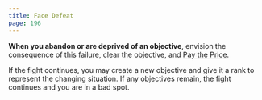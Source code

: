 ```yaml
---
title: Face Defeat
page: 196
---
```


**When you abandon or are deprived of an objective**, envision the consequence of this failure, clear the objective, and [Pay the Price](starforged/moves/fate/pay_the_price).

If the fight continues, you may create a new objective and give it a rank to represent the changing situation. If any objectives remain, the fight continues and you are in a bad spot.
